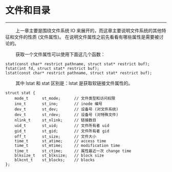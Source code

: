 # 文件和目录
***

&emsp;&emsp;
上一章主要是围绕文件系统 IO 来展开的，而这章主要说明文件系统的其他特征和文件的性质 (文件属性)。
在说明文件属性之前先看看有哪些属性是需要被讨论的。

&emsp;&emsp;
获取一个文件属性可以使用下面这几个函数：

    stat(const char* restrict pathname, struct stat* restrict buf);
    fstat(int fd, struct stat* restrict buf);
    lstat(const char* restrict pathname, struct stat* restrict buf);

&emsp;&emsp;
其中 lstat 和 stat 区别是：lstat 是获取软链接文件属性的。

    struct stat {
        mode_t      st_mode;      // 文件类型和访问权限
        ino_t       st_ino;       // inode 编号
        dev_t       st_dev;       // 设备号 (对文件系统)
        dev_t       st_rdev;      // 设备号 (对特殊文件)
        nlink_t     st_nlink;     // 链接数目
        uid_t       st_uid;       // 文件所有者 uid
        gid_t       st_gid;       // 文件所有者 gid
        off_t       st_size;      // 文件大小
        time_t      st_atime;     // access time
        time_t      st_mtime;     // modification time
        time_t      st_ctime;     // 属性最近一次 change time
        blksize_t   st_blksize;   // block size
        blkcnt_t    st_blocks;    // blocks
    };